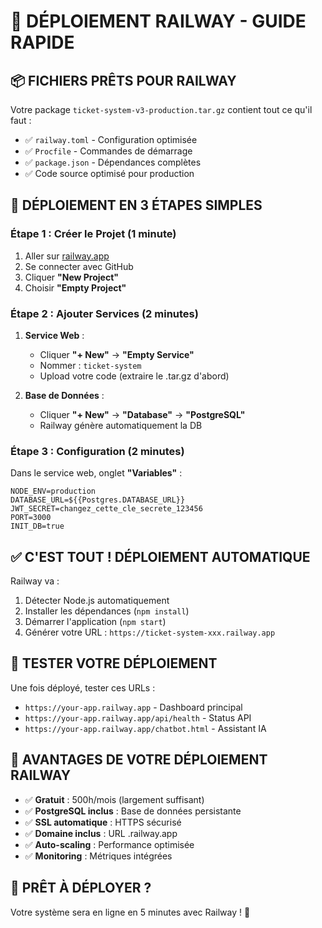 # 🚀 DÉPLOIEMENT RAILWAY - GUIDE RAPIDE

## 📦 **FICHIERS PRÊTS POUR RAILWAY**

Votre package `ticket-system-v3-production.tar.gz` contient tout ce qu'il faut :
- ✅ `railway.toml` - Configuration optimisée
- ✅ `Procfile` - Commandes de démarrage
- ✅ `package.json` - Dépendances complètes
- ✅ Code source optimisé pour production

## 🎯 **DÉPLOIEMENT EN 3 ÉTAPES SIMPLES**

### **Étape 1 : Créer le Projet (1 minute)**
1. Aller sur [railway.app](https://railway.app)
2. Se connecter avec GitHub
3. Cliquer **"New Project"**
4. Choisir **"Empty Project"**

### **Étape 2 : Ajouter Services (2 minutes)**
1. **Service Web** :
   - Cliquer **"+ New"** → **"Empty Service"**
   - Nommer : `ticket-system`
   - Upload votre code (extraire le .tar.gz d'abord)

2. **Base de Données** :
   - Cliquer **"+ New"** → **"Database"** → **"PostgreSQL"**
   - Railway génère automatiquement la DB

### **Étape 3 : Configuration (2 minutes)**
Dans le service web, onglet **"Variables"** :
```
NODE_ENV=production
DATABASE_URL=${{Postgres.DATABASE_URL}}
JWT_SECRET=changez_cette_cle_secrete_123456
PORT=3000
INIT_DB=true
```

## ✅ **C'EST TOUT ! DÉPLOIEMENT AUTOMATIQUE**

Railway va :
1. Détecter Node.js automatiquement
2. Installer les dépendances (`npm install`)
3. Démarrer l'application (`npm start`)
4. Générer votre URL : `https://ticket-system-xxx.railway.app`

## 🧪 **TESTER VOTRE DÉPLOIEMENT**

Une fois déployé, tester ces URLs :
- `https://your-app.railway.app` - Dashboard principal
- `https://your-app.railway.app/api/health` - Status API
- `https://your-app.railway.app/chatbot.html` - Assistant IA

## 🎊 **AVANTAGES DE VOTRE DÉPLOIEMENT RAILWAY**

- ✅ **Gratuit** : 500h/mois (largement suffisant)
- ✅ **PostgreSQL inclus** : Base de données persistante
- ✅ **SSL automatique** : HTTPS sécurisé
- ✅ **Domaine inclus** : URL .railway.app
- ✅ **Auto-scaling** : Performance optimisée
- ✅ **Monitoring** : Métriques intégrées

## 🚀 **PRÊT À DÉPLOYER ?**

Votre système sera en ligne en 5 minutes avec Railway ! 🎯

